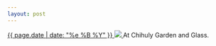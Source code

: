 ```yaml
---
layout: post
---
```


<p>
  <a href="/306">
    <time>{{ page.date | date: "%e %B %Y" }}</time>
    <img src="{{ site.assets_url }}/306.jpg">
  </a>
  At Chihuly Garden and Glass.
</p>
